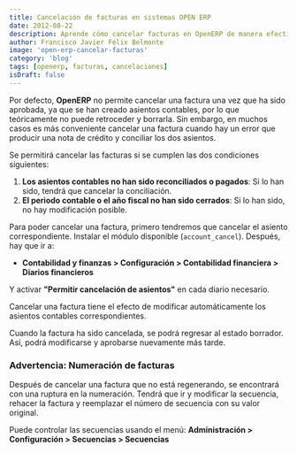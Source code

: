 ```yaml
---
title: Cancelación de facturas en sistemas OPEN ERP
date: 2012-08-22
description: Aprende cómo cancelar facturas en OpenERP de manera efectiva, cumpliendo con las condiciones necesarias y evitando errores comunes en la gestión contable.
author: Francisco Javier Félix Belmonte
image: 'open-erp-cancelar-facturas'
category: 'blog'
tags: [openerp, facturas, cancelaciones]
isDraft: false
---
```


Por defecto, **OpenERP** no permite cancelar una factura una vez que ha sido aprobada, ya que se han creado asientos contables, por lo que teóricamente no puede retroceder y borrarla. Sin embargo, en muchos casos es más conveniente cancelar una factura cuando hay un error que producir una nota de crédito y conciliar los dos asientos.

Se permitirá cancelar las facturas si se cumplen las dos condiciones siguientes:

1. **Los asientos contables no han sido reconciliados o pagados**: Si lo han sido, tendrá que cancelar la conciliación.
2. **El periodo contable o el año fiscal no han sido cerrados**: Si lo han sido, no hay modificación posible.

Para poder cancelar una factura, primero tendremos que cancelar el asiento correspondiente. Instalar el módulo disponible (`account_cancel`). Después, hay que ir a:

- **Contabilidad y finanzas > Configuración > Contabilidad financiera > Diarios financieros**

Y activar **"Permitir cancelación de asientos"** en cada diario necesario.

Cancelar una factura tiene el efecto de modificar automáticamente los asientos contables correspondientes.

Cuando la factura ha sido cancelada, se podrá regresar al estado borrador. Así, podrá modificarse y aprobarse nuevamente más tarde.

### Advertencia: Numeración de facturas

Después de cancelar una factura que no está regenerando, se encontrará con una ruptura en la numeración. Tendrá que ir y modificar la secuencia, rehacer la factura y reemplazar el número de secuencia con su valor original.

Puede controlar las secuencias usando el menú:
**Administración > Configuración > Secuencias > Secuencias**
